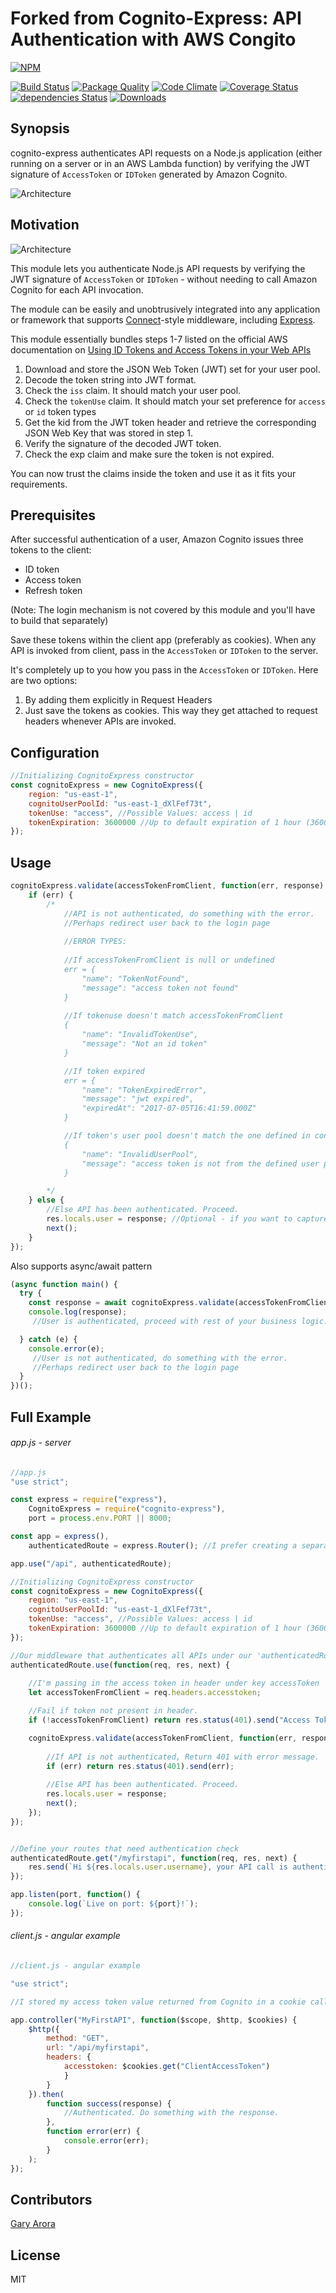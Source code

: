 
# Forked from Cognito-Express: API Authentication with AWS Congito

[![NPM](https://nodei.co/npm/cognito-express.png?compact=true)](https://nodei.co/npm/cognito-express/)

[![Build Status](https://travis-ci.org/jcardus/cognito-express.svg?branch=master)](https://travis-ci.org/jcardus/cognito-express)
[![Package Quality](http://npm.packagequality.com/shield/cognito-express.png)](http://packagequality.com/#?package=cognito-express)
[![Code Climate](https://codeclimate.com/github/jcardus/cognito-express/badges/gpa.svg)](https://codeclimate.com/github/jcardus/cognito-express/)
[![Coverage Status](https://coveralls.io/repos/github/jcardus/cognito-express/badge.svg?branch=master)](https://coveralls.io/github/jcardus/cognito-express?branch=master)
[![dependencies Status](https://david-dm.org/jcardus/cognito-express/status.svg)](https://david-dm.org/jcardus/cognito-express)
[![Downloads](https://img.shields.io/npm/dt/cognito-express.svg)](https://www.npmjs.com/package/cognito-express)

## Synopsis

cognito-express authenticates API requests on a Node.js application (either running on a server or in an AWS Lambda function) by verifying the JWT signature of `AccessToken` or `IDToken` generated by Amazon Cognito.


![Architecture](https://i.ibb.co/RyrzfXD/Screen-Shot-2022-01-17-at-19-22-18.png)

## Motivation


![Architecture](https://image.ibb.co/nQG6wR/Screen_Shot_2017_10_30_at_18_30_25.png)

This module lets you authenticate Node.js API requests by verifying the JWT signature of `AccessToken` or `IDToken` - without needing to call Amazon Cognito for each API invocation.

The module can be easily and unobtrusively integrated into any application or framework that supports [Connect](http://www.senchalabs.org/connect/)-style middleware, including [Express](http://expressjs.com/).

This module essentially bundles steps 1-7  listed on the official AWS documentation on  [Using ID Tokens and Access Tokens in your Web APIs](http://docs.aws.amazon.com/cognito/latest/developerguide/amazon-cognito-user-pools-using-tokens-with-identity-providers.html#amazon-cognito-identity-user-pools-using-id-and-access-tokens-in-web-api)

1. Download and store the JSON Web Token (JWT) set for your user pool. 
2. Decode the token string into JWT format.
2. Check the `iss` claim. It should match your user pool. 
3. Check the `tokenUse` claim. It should match your set preference for `access` or `id` token types
4. Get the kid from the JWT token header and retrieve the corresponding JSON Web Key that was stored in step 1.
5. Verify the signature of the decoded JWT token.
6. Check the exp claim and make sure the token is not expired.

You can now trust the claims inside the token and use it as it fits your requirements.

## Prerequisites 

After successful authentication of a user, Amazon Cognito issues three tokens to the client:

- ID token
- Access token
- Refresh token

(Note: The login mechanism is not covered by this module and you'll have to build that separately)

Save these tokens within the client app (preferably as cookies). 
When any API is invoked from client, pass in the `AccessToken` or `IDToken` to the server.

It's completely up to you how you pass in the `AccessToken` or `IDToken`. Here are two options:
1. By adding them explicitly in Request Headers
2. Just save the tokens as cookies. This way they get attached to request headers whenever APIs are invoked.

## Configuration
```javascript
//Initializing CognitoExpress constructor
const cognitoExpress = new CognitoExpress({
	region: "us-east-1",
	cognitoUserPoolId: "us-east-1_dXlFef73t",
	tokenUse: "access", //Possible Values: access | id
	tokenExpiration: 3600000 //Up to default expiration of 1 hour (3600000 ms)
});
```
## Usage
```javascript
cognitoExpress.validate(accessTokenFromClient, function(err, response) {
	if (err) {
		/*
			//API is not authenticated, do something with the error.
		    //Perhaps redirect user back to the login page
			
			//ERROR TYPES:
			
			//If accessTokenFromClient is null or undefined
			err = {
			    "name": "TokenNotFound",
			    "message": "access token not found"
			}
			
			//If tokenuse doesn't match accessTokenFromClient
			{
			    "name": "InvalidTokenUse",
			    "message": "Not an id token"
			}

			//If token expired
			err = {
			    "name": "TokenExpiredError",
			    "message": "jwt expired",
			    "expiredAt": "2017-07-05T16:41:59.000Z"
			}

			//If token's user pool doesn't match the one defined in constructor
			{
			    "name": "InvalidUserPool",
			    "message": "access token is not from the defined user pool"
			}

		*/
	} else {
		//Else API has been authenticated. Proceed.
		res.locals.user = response; //Optional - if you want to capture user information
		next();
	}
});

```

Also supports async/await pattern

```javascript
(async function main() {
  try {
    const response = await cognitoExpress.validate(accessTokenFromClient);
    console.log(response);
     //User is authenticated, proceed with rest of your business logic.

  } catch (e) {
    console.error(e);
     //User is not authenticated, do something with the error.
     //Perhaps redirect user back to the login page
  }
})();
```


## Full Example 
###### app.js - server
```javascript
//app.js
"use strict";

const express = require("express"),
	CognitoExpress = require("cognito-express"),
	port = process.env.PORT || 8000;

const app = express(),
	authenticatedRoute = express.Router(); //I prefer creating a separate Router for authenticated requests

app.use("/api", authenticatedRoute);

//Initializing CognitoExpress constructor
const cognitoExpress = new CognitoExpress({
	region: "us-east-1",
	cognitoUserPoolId: "us-east-1_dXlFef73t",
	tokenUse: "access", //Possible Values: access | id
	tokenExpiration: 3600000 //Up to default expiration of 1 hour (3600000 ms)
});

//Our middleware that authenticates all APIs under our 'authenticatedRoute' Router
authenticatedRoute.use(function(req, res, next) {
	
	//I'm passing in the access token in header under key accessToken
	let accessTokenFromClient = req.headers.accesstoken;

	//Fail if token not present in header. 
	if (!accessTokenFromClient) return res.status(401).send("Access Token missing from header");

	cognitoExpress.validate(accessTokenFromClient, function(err, response) {
		
		//If API is not authenticated, Return 401 with error message. 
		if (err) return res.status(401).send(err);
		
		//Else API has been authenticated. Proceed.
		res.locals.user = response;
		next();
	});
});


//Define your routes that need authentication check
authenticatedRoute.get("/myfirstapi", function(req, res, next) {
	res.send(`Hi ${res.locals.user.username}, your API call is authenticated!`);
});

app.listen(port, function() {
	console.log(`Live on port: ${port}!`);
});
```

###### client.js - angular example
```javascript
//client.js - angular example

"use strict";

//I stored my access token value returned from Cognito in a cookie called ClientAccessToken

app.controller("MyFirstAPI", function($scope, $http, $cookies) {
	$http({
		method: "GET",
		url: "/api/myfirstapi",
		headers: {
			accesstoken: $cookies.get("ClientAccessToken") 
            }
		}
	}).then(
		function success(response) {
			//Authenticated. Do something with the response. 
		},
		function error(err) {
			console.error(err);
		}
	);
});
```


## Contributors

[Gary Arora](https://twitter.com/AroraGary)

## License

MIT